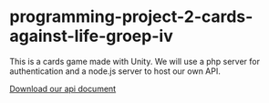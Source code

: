 # programming-project-2-cards-against-life-groep-iv

This is a cards game made with Unity. We will use a php server for authentication and a node.js server to host our own API.

<a href="API_document.pdf" download>Download our api document</a>
